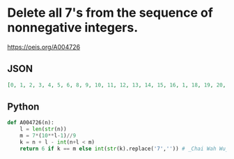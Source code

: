 # Delete all 7's from the sequence of nonnegative integers\.
https://oeis.org/A004726
## JSON
```JSON
[0, 1, 2, 3, 4, 5, 6, 8, 9, 10, 11, 12, 13, 14, 15, 16, 1, 18, 19, 20, 21, 22, 23, 24, 25, 26, 2, 28, 29, 30, 31, 32, 33, 34, 35, 36, 3, 38, 39, 40, 41, 42, 43, 44, 45, 46, 4, 48, 49, 50, 51, 52, 53, 54, 55, 56, 5, 58, 59, 60, 61, 62, 63, 64, 65, 66, 6, 68, 69, 0, 1, 2]
```
## Python
```Python
def A004726(n):
    l = len(str(n))
    m = 7*(10**l-1)//9
    k = n + l - int(n+l < m)
    return 6 if k == m else int(str(k).replace('7','')) # _Chai Wah Wu_, Apr 20 2021
```
